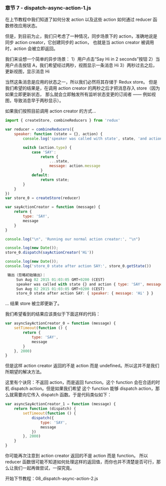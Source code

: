 ### 章节 7 - dispatch-async-action-1.js

 在上节教程中我们知道了如何分发 action 以及这些 action 如何通过 reducer 函数修改应用状态。

 但是，到目前为止，我们只考虑了一种情况，同步场景下的 action，准确地说是同步 action creator，它创建同步的 action，
 也就是当 action creator 被调用时，action 会被立即返回。

 我们来设想一个简单的异步场景：
 1）用户点击“Say Hi in 2 seconds”按钮
 2）当用户点击按钮 A，我们希望经过两秒，视图显示一条消息 Hi
 3）两秒过去之后，更新视图，显示消息 Hi

 当然这条消息是应用的状态之一，所以我们必然将其存储于 Redux store。
 但是我们希望的结果是，在调用 action creator 的两秒之后才把消息存入 store（因为如果立即更新状态，
 那么就会立即触发所有监听状态变更的订阅者 —— 例如视图，导致消息早于两秒显示）。

 如果我们按照目前调用 action creator 的方式...

```js
import { createStore, combineReducers } from 'redux'

var reducer = combineReducers({
    speaker: function (state = {}, action) {
        console.log('speaker was called with state', state, 'and action', action)

        switch (action.type) {
            case 'SAY':
                return {
                    ...state,
                    message: action.message
                }
            default:
                return state;
        }
    }
})
var store_0 = createStore(reducer)

var sayActionCreator = function (message) {
    return {
        type: 'SAY',
        message
    }
}

console.log("\n", 'Running our normal action creator:', "\n")

console.log(new Date());
store_0.dispatch(sayActionCreator('Hi'))

console.log(new Date());
console.log('store_0 state after action SAY:', store_0.getState())

 输出（忽略初始输出）：
     Sun Aug 02 2015 01:03:05 GMT+0200 (CEST)
     speaker was called with state {} and action { type: 'SAY', message: 'Hi' }
     Sun Aug 02 2015 01:03:05 GMT+0200 (CEST)
     store_0 state after action SAY: { speaker: { message: 'Hi' } }

```


 ... 结果 store 被立即更新了。

 我们希望看到的结果应该类似于下面这样的代码：

```js
var asyncSayActionCreator_0 = function (message) {
    setTimeout(function () {
        return {
            type: 'SAY',
            message
        }
    }, 2000)
}
```

 但是这样 action creator 返回的不是 action 而是 undefined。所以这并不是我们所期望的解决方法。

 这里有个诀窍：不返回 action，而是返回 function。这个 function 会在合适的时机 dispatch action。但是如果我们希望
 这个 function 能够 dispatch action，那么就需要向它传入 dispatch 函数。于是代码类似如下：

```js
var asyncSayActionCreator_1 = function (message) {
    return function (dispatch) {
        setTimeout(function () {
            dispatch({
                type: 'SAY',
                message
            })
        }, 2000)
    }
}
```


 你可能再次注意到 action creator 返回的不是 action 而是 function。
 所以 reducer 函数很可能不知道如何处理这样的返回值，而你也并不清楚是否可行，那么让我们一起再做尝试，一探究竟。

 开始下节教程：08_dispatch-async-action-2.js
